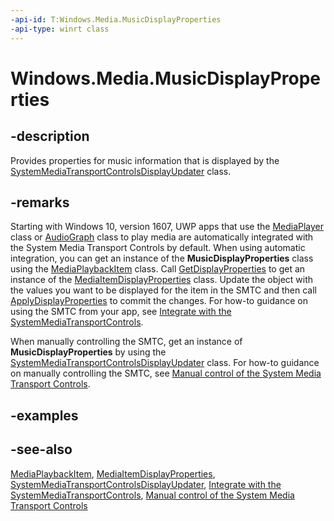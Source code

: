 ```yaml
---
-api-id: T:Windows.Media.MusicDisplayProperties
-api-type: winrt class
---
```


<!-- Class syntax.
public class MusicDisplayProperties : Windows.Media.IMusicDisplayProperties, Windows.Media.IMusicDisplayProperties2, Windows.Media.IMusicDisplayProperties3
-->

# Windows.Media.MusicDisplayProperties

## -description
Provides properties for music information that is displayed by the [SystemMediaTransportControlsDisplayUpdater](systemmediatransportcontrolsdisplayupdater.md) class.

## -remarks
Starting with Windows 10, version 1607, UWP apps that use the [MediaPlayer](../windows.media.playback/mediaplayer.md) class or [AudioGraph](../windows.media.audio/audiograph.md) class to play media are automatically integrated with the System Media Transport Controls by default. When using automatic integration, you can get an instance of the **MusicDisplayProperties** class using the [MediaPlaybackItem](../windows.media.playback/mediaplaybackitem.md) class. Call [GetDisplayProperties](../windows.media.playback/mediaplaybackitem_getdisplayproperties_103236454.md) to get an instance of the [MediaItemDisplayProperties](../windows.media.playback/mediaitemdisplayproperties.md) class. Update the object with the values you want to be displayed for the item in the SMTC and then call [ApplyDisplayProperties](../windows.media.playback/mediaplaybackitem_applydisplayproperties_1634192028.md) to commit the changes. For how-to guidance on using the SMTC from your app, see [Integrate with the SystemMediaTransportControls](https://msdn.microsoft.com/en-us/windows/uwp/audio-video-camera/integrate-with-systemmediatransportcontrols).

When manually controlling the SMTC, get an instance of **MusicDisplayProperties** by using the [SystemMediaTransportControlsDisplayUpdater](systemmediatransportcontrolsdisplayupdater.md) class. For how-to guidance on manually controlling the SMTC, see [Manual control of the System Media Transport Controls](https://msdn.microsoft.com/en-us/windows/uwp/audio-video-camera/system-media-transport-controls).

## -examples

## -see-also
[MediaPlaybackItem](../windows.media.playback/mediaplaybackitem.md), [MediaItemDisplayProperties](../windows.media.playback/mediaitemdisplayproperties.md), [SystemMediaTransportControlsDisplayUpdater](systemmediatransportcontrolsdisplayupdater.md), [Integrate with the SystemMediaTransportControls](https://msdn.microsoft.com/en-us/windows/uwp/audio-video-camera/integrate-with-systemmediatransportcontrols), [Manual control of the System Media Transport Controls](https://msdn.microsoft.com/en-us/windows/uwp/audio-video-camera/system-media-transport-controls)